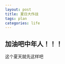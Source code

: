 ```yaml
---
layout: post
title: 夏日大作战
tags: plan
categories: life
---
```


## 加油吧中年人！！！
这个夏天就先这样吧

<script src="https://gist.github.com/qiangtou/dfa2d041540d42be5bb9.js"></script>
